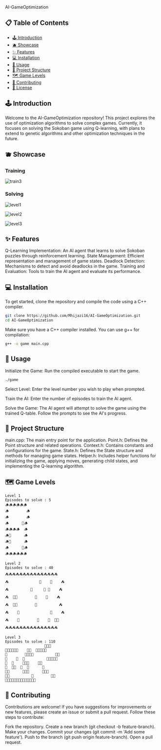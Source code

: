  AI-GameOptimization


## 📋 Table of Contents

- [🕹️ Introduction](#introduction)
- [🫐 Showcase](#showcase)
- [✨ Features](#features)
- [💻 Installation](#installation)
- [🚀 Usage](#usage)
- [📁 Project Structure](#project-structure)
- [🗺️ Game Levels](#game-levels)
- [🤝 Contributing](#contributing)
- [📜 License](#license)

## 🕹️ Introduction
Welcome to the AI-GameOptimization repository! This project explores the use of optimization algorithms to solve complex games. Currently, it focuses on solving the Sokoban game using Q-learning, with plans to extend to genetic algorithms and other optimization techniques in the future.

## 🫐 Showcase
### Training 
![train3](https://github.com/Mhijazi16/AI-GameOptimization/assets/45119497/16a7d4ef-e2b5-40d6-9084-42cedc343de0)


### Solving

![level1](https://github.com/Mhijazi16/AI-GameOptimization/assets/45119497/05c22987-6a1e-4906-90dc-6e26d98c383f)

![level2](https://github.com/Mhijazi16/AI-GameOptimization/assets/45119497/f7cdd527-8f3c-4fcb-a5c6-7cf49ad687ff)

![level3](https://github.com/Mhijazi16/AI-GameOptimization/assets/45119497/b5a76d57-2a45-4ddf-af95-f262b0083c55)


## ✨ Features
Q-Learning Implementation: An AI agent that learns to solve Sokoban puzzles through reinforcement learning.
State Management: Efficient representation and management of game states.
Deadlock Detection: Mechanisms to detect and avoid deadlocks in the game.
Training and Evaluation: Tools to train the AI agent and evaluate its performance.

## 💻 Installation
To get started, clone the repository and compile the code using a C++ compiler.

```bash
git clone https://github.com/Mhijazi16/AI-GameOptimization.git
cd AI-GameOptimization
```

Make sure you have a C++ compiler installed. You can use g++ for compilation:

```bash
g++ -o game main.cpp
```

## 🚀 Usage
Initialize the Game:
Run the compiled executable to start the game.

```bash 
./game
```

Select Level:
Enter the level number you wish to play when prompted.

Train the AI:
Enter the number of episodes to train the AI agent.

Solve the Game:
The AI agent will attempt to solve the game using the trained Q-table. Follow the prompts to see the AI's progress.

## 📁 Project Structure
main.cpp: The main entry point for the application.
Point.h: Defines the Point structure and related operations.
Context.h: Contains constants and configurations for the game.
State.h: Defines the State structure and methods for managing game states.
Helper.h: Includes helper functions for initializing the game, applying moves, generating child states, and implementing the Q-learning algorithm.

## 🗺️ Game Levels
```
Level 1
Episodes to solve : 5
🪵🪵🪵🪵🪵🪵
🪵        🪵
🪵        🪵
🪵      🧺🪵
🪵🪵🪵🪵  🪵
🪵🍗      🪵
🪵🧺      🪵
🪵      🍗🪵
🪵🪵🪵🪵🪵🪵
```
```
Level 2
Episodes to solve : 40
⛺⛺⛺⛺⛺⛺⛺⛺⛺⛺⛺⛺⛺⛺⛺
⛺              🎪    🎪    ⛺
⛺          🫙     🍖 🎪    ⛺
⛺  🫙🎪        🎪    🎪    ⛺
⛺  🍖🎪        🎪          ⛺
⛺    🎪              🫙    ⛺
⛺    🎪        🎪    🎪  🍖⛺
⛺⛺⛺⛺⛺⛺⛺⛺⛺⛺⛺⛺⛺⛺⛺
```
```
Level 3
Episodes to solve : 110
                  🗿🗿🗿        
🗿🗿🗿🗿🗿🗿    🗿🗿  🗿🗿🗿🗿🗿
🗿        🗿🗿🗿🗿          🥩🗿
🗿    🛒  🥩          🗿🗿🗿🗿🗿
🗿  🗿    🗿🗿🗿    🛒🗿        
🗿  🗿🗿  🗿  🗿      🗿        
🗿🛒      🗿🗿🗿      🗿🗿🗿    
🗿🥩          🛒        🥩🗿    
🗿🗿🗿🗿🗿🗿🗿🗿🗿🗿🗿🗿🗿🗿   
```
## 🤝 Contributing
Contributions are welcome! If you have suggestions for improvements or new features, please create an issue or submit a pull request. Follow these steps to contribute:

Fork the repository.
Create a new branch (git checkout -b feature-branch).
Make your changes.
Commit your changes (git commit -m 'Add some feature').
Push to the branch (git push origin feature-branch).
Open a pull request.
